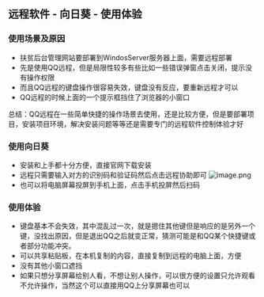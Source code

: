## 远程软件 - 向日葵 - 使用体验

### 使用场景及原因
 - 扶贫后台管理网站要部署到WindosServer服务器上面，需要远程部署
 - 先是使用QQ远程，但是局限性较多有些比如一些错误弹窗点击关闭，提示没有操作权限
 - 而且QQ远程的键盘操作很容易失效，键盘没有反应，要重新远程才可以
 - QQ远程的时候上面的一个提示框挡住了浏览器的小窗口

总结：QQ远程在一些简单快捷的操作场景去使用，还是比较方便，但是要部署项目，安装项目环境，解决安装问题等等还是需要专门的远程软件控制体验才好

### 使用向日葵
- 安装和上手都十分方便，直接官网下载安装
- 远程只需要输入对方的识别码和验证码然后点击远程协助即可
![image.png](http://codezhou.com/upload/2021/02/image-c59c2d88d418471289df85f0da9f12ab.png)
- 也可以将电脑屏幕投屏到手机上面，点击手机投屏然后扫码


### 使用体验

- 键盘基本不会失效，其中混乱过一次，就是摁住其他键但是响应的是另外一个键，没找出原因，但是退出QQ之后就变正常，猜测可能是和QQ某个快捷键或者部分功能冲突。
- 可以共享粘贴板，在本机复制的内容，直接复制到远程的电脑上面，方便
- 没有其他小窗口遮挡
- 如果只想分享屏幕给别人看，不想让别人操作，可以很方便的设置只允许观看不允许操作，当然这个可以直接用QQ上分享屏幕也可以